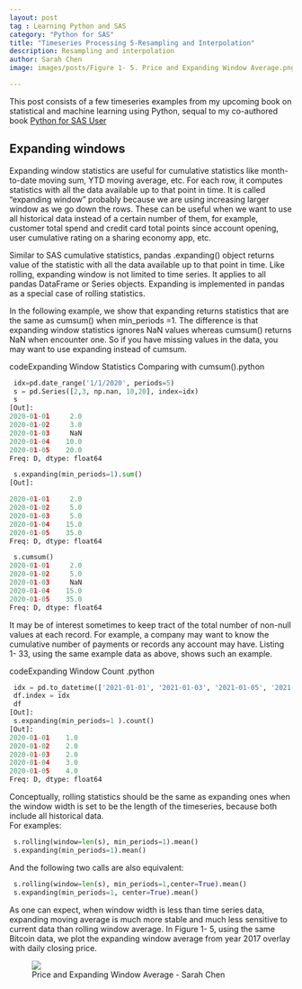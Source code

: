 ```yaml
---
layout: post
tag : Learning Python and SAS
category: "Python for SAS"
title: "Timeseries Processing 5-Resampling and Interpolation"
description: Resampling and interpolation
author: Sarah Chen
image: images/posts/Figure 1- 5. Price and Expanding Window Average.png

---
```


This post consists of a few timeseries examples from my upcoming book on statistical and machine learning using Python, sequal to my co-authored book [Python for SAS User](https://www.amazon.com/Sarah-Chen/e/B07ZL3Q97B?ref_=dbs_p_pbk_r00_abau_000000)

## Expanding windows
Expanding window statistics are useful for cumulative statistics like month-to-date moving sum, YTD moving average, etc.  For each row, it computes statistics with all the data available up to that point in time.  It is called “expanding window” probably because we are using increasing larger window as we go down the rows.  These can be useful when we want to use all historical data instead of a certain number of them, for example, customer total spend and credit card total points since account opening, user cumulative rating on a sharing economy app, etc. 


Similar to SAS cumulative statistics, <span class="coding">pandas .expanding()</span> object returns value of the statistic with all the data available up to that point in time.  Like rolling, expanding window is not limited to time series.  It applies to all pandas DataFrame or Series objects.    Expanding is implemented in pandas as a special case of rolling statistics.   

In the following example, we show that expanding returns statistics that are the same as <span class="coding">cumsum()</span> when <span class="coding">min_periods =1</span>.  The difference is that expanding window statistics ignores <span class="coding">NaN</span> values whereas <span class="coding">cumsum()</span> returns <span class="coding">NaN</span> when encounter one.   So if you have missing values in the data, you may want to use expanding instead of cumsum. 

<div class="code-head"><span>code</span>Expanding Window Statistics Comparing with cumsum().python</div>

```python
 idx=pd.date_range('1/1/2020', periods=5)
 s = pd.Series([2,3, np.nan, 10,20], index=idx)
 s
[Out]:
2020-01-01     2.0
2020-01-02     3.0
2020-01-03     NaN
2020-01-04    10.0
2020-01-05    20.0
Freq: D, dtype: float64

 s.expanding(min_periods=1).sum()
[Out]:

2020-01-01     2.0
2020-01-02     5.0
2020-01-03     5.0
2020-01-04    15.0
2020-01-05    35.0
Freq: D, dtype: float64

 s.cumsum()
2020-01-01     2.0
2020-01-02     5.0
2020-01-03     NaN
2020-01-04    15.0
2020-01-05    35.0
Freq: D, dtype: float64
```
It may be of interest sometimes to keep tract of the total number of non-null values at each record.   For example, a company may want to know the cumulative number of payments or records any account may have.  Listing 1- 33, using the same example data as above, shows such an example.  

<div class="code-head"><span>code</span>Expanding Window Count .python</div>

```python
 idx = pd.to_datetime(['2021-01-01', '2021-01-03', '2021-01-05', '2021-01-06','2021-01-08'])
 df.index = idx
 df
[Out]:
 s.expanding(min_periods=1 ).count()
[Out]:
2020-01-01    1.0
2020-01-02    2.0
2020-01-03    2.0
2020-01-04    3.0
2020-01-05    4.0
Freq: D, dtype: float64
```

Conceptually, rolling statistics should be the same as expanding ones when the window width is set to be the length of the timeseries, because both include all historical data.  
For examples: 
```python
 s.rolling(window=len(s), min_periods=1).mean()
 s.expanding(min_periods=1).mean()
``` 
And the following two calls are also equivalent: 
```python
 s.rolling(window=len(s), min_periods=1,center=True).mean()
 s.expanding(min_periods=1, center=True).mean()
``` 

As one can expect, when window width is less than time series data, expanding moving average is much more stable and much less sensitive to current data than rolling window average.   In Figure 1- 5, using the same Bitcoin data, we plot the expanding window average from year 2017 overlay with daily closing price. 

<figure>
  <img src="{{ "/images/posts/Figure 1- 5. Price and Expanding Window Average.png" | relative_url }}">
  <figcaption>Price and Expanding Window Average - Sarah Chen</figcaption>
</figure>
